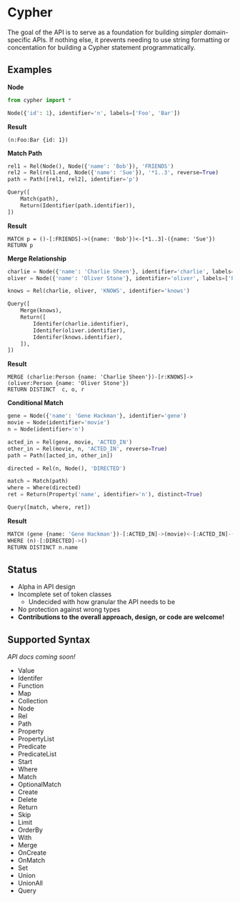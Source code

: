 # Cypher

The goal of the API is to serve as a foundation for building *simpler* domain-specific APIs. If nothing else, it prevents needing to use string formatting or concentation for building a Cypher statement programmatically.

## Examples

**Node**

```python
from cypher import *

Node({'id': 1}, identifier='n', labels=['Foo', 'Bar'])
```

**Result**

```cypher
(n:Foo:Bar {id: 1})
```

**Match Path**

```python
rel1 = Rel(Node(), Node({'name': 'Bob'}), 'FRIENDS')
rel2 = Rel(rel1.end, Node({'name': 'Sue'}), '*1..3', reverse=True)
path = Path([rel1, rel2], identifier='p')

Query([
    Match(path),
    Return(Identifier(path.identifier)),
])
```

**Result**

```cypher
MATCH p = ()-[:FRIENDS]->({name: 'Bob'})<-[*1..3]-({name: 'Sue'})
RETURN p
```

**Merge Relationship**

```python
charlie = Node({'name': 'Charlie Sheen'}, identifier='charlie', labels=['Person'])
oliver = Node({'name': 'Oliver Stone'}, identifier='oliver', labels=['Person'])

knows = Rel(charlie, oliver, 'KNOWS', identifier='knows')

Query([
    Merge(knows),
    Return([
        Identifer(charlie.identifier),
        Identifer(oliver.identifier),
        Identifer(knows.identifier),
    ]),
])
```

**Result**

```cypher
MERGE (charlie:Person {name: 'Charlie Sheen'})-[r:KNOWS]->(oliver:Person {name: 'Oliver Stone'})
RETURN DISTINCT  c, o, r
```

**Conditional Match**

```python
gene = Node({'name': 'Gene Hackman'}, identifier='gene')
movie = Node(identifier='movie')
n = Node(identifier='n')

acted_in = Rel(gene, movie, 'ACTED_IN')
other_in = Rel(movie, n, 'ACTED_IN', reverse=True)
path = Path([acted_in, other_in])

directed = Rel(n, Node(), 'DIRECTED')

match = Match(path)
where = Where(directed)
ret = Return(Property('name', identifier='n'), distinct=True)

Query([match, where, ret])
```

**Result**

```python
MATCH (gene {name: 'Gene Hackman'})-[:ACTED_IN]->(movie)<-[:ACTED_IN]-(n)
WHERE (n)-[:DIRECTED]->()
RETURN DISTINCT n.name
```

## Status

- Alpha in API design
- Incomplete set of token classes
    - Undecided with how granular the API needs to be
- No protection against wrong types
- **Contributions to the overall approach, design, or code are welcome!**

## Supported Syntax

*API docs coming soon!*

- Value
- Identifer
- Function
- Map
- Collection
- Node
- Rel
- Path
- Property
- PropertyList
- Predicate
- PredicateList
- Start
- Where
- Match
- OptionalMatch
- Create
- Delete
- Return
- Skip
- Limit
- OrderBy
- With
- Merge
- OnCreate
- OnMatch
- Set
- Union
- UnionAll
- Query

